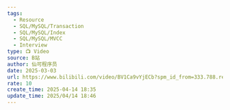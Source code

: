 ```yaml
---
tags:
  - Resource
  - SQL/MySQL/Transaction
  - SQL/MySQL/Index
  - SQL/MySQL/MVCC
  - Interview
type: 📺 Video
source: B站
author: 仙可程序员
date: 2025-03-03
url: https://www.bilibili.com/video/BV1Ca9vYjECb?spm_id_from=333.788.recommend_more_video.0&vd_source=84272a2d7f72158b38778819be5bc6ad
rate: 10
create_time: 2025-04-14 18:35
update_time: 2025/04/14 18:46
---
```

